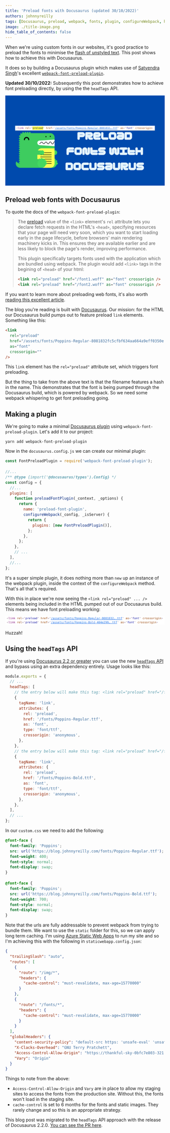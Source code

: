 ```yaml
---
title: 'Preload fonts with Docusaurus (updated 30/10/2022)'
authors: johnnyreilly
tags: [Docusaurus, preload, webpack, fonts, plugin, configureWebpack, headTags]
image: ./title-image.png
hide_table_of_contents: false
---
```


When we're using custom fonts in our websites, it's good practice to preload the fonts to minimise the [flash of unstyled text](https://css-tricks.com/fout-foit-foft/). This post shows how to achieve this with Docusaurus.

It does so by building a Docusaurus plugin which makes use of [Satyendra Singh](https://github.com/sn-satyendra)'s excellent [`webpack-font-preload-plugin`](https://github.com/sn-satyendra/webpack-font-preload-plugin).

**Updated 30/10/2022:** Subsequently this post demonstrates how to achieve font preloading directly, by using the the `headTags` API.

![title image reading "Preload fonts with Docusaurus" in a ridiculous font with the Docusaurus logo and a screenshot of a preload link HTML element](title-image.png)

## Preload web fonts with Docusaurus

To quote the docs of the `webpack-font-preload-plugin`:

> The [preload](https://developer.mozilla.org/en-US/docs/Web/HTML/Preloading_content) value of the `<link>` element's `rel` attribute lets you declare fetch requests in the HTML's `<head>`, specifying resources that your page will need very soon, which you want to start loading early in the page lifecycle, before browsers' main rendering machinery kicks in. This ensures they are available earlier and are less likely to block the page's render, improving performance.
>
> This plugin specifically targets fonts used with the application which are bundled using webpack. The plugin would add `<link>` tags in the begining of `<head>` of your html:
>
> ```html
> <link rel="preload" href="/font1.woff" as="font" crossorigin />
> <link rel="preload" href="/font2.woff" as="font" crossorigin />
> ```

If you want to learn more about preloading web fonts, it's also worth [reading this excellent article](https://web.dev/codelab-preload-web-fonts/).

The blog you're reading is built with [Docusaurus](https://docusaurus.io/). Our mission: for the HTML our Docusaurus build pumps out to feature preload `link` elements. Something like this:

```html
<link
  rel="preload"
  href="/assets/fonts/Poppins-Regular-8081832fc5cfbf634aa664a9eff0350e.ttf"
  as="font"
  crossorigin=""
/>
```

This `link` element has the `rel="preload"` attribute set, which triggers font preloading.

But the thing to take from the above text is that the filename features a hash in the name. This demonstrates that the font is being pumped through the Docusaurus build, which is powered by webpack. So we need some webpack whispering to get font preloading going.

## Making a plugin

We're going to make a minimal [Docusaurus plugin](https://docusaurus.io/docs/using-plugins#creating-plugins) using `webpack-font-preload-plugin`. Let's add it to our project:

```shell
yarn add webpack-font-preload-plugin
```

Now in the `docusaurus.config.js` we can create our minimal plugin:

```js
const FontPreloadPlugin = require('webpack-font-preload-plugin');

//...
/** @type {import('@docusaurus/types').Config} */
const config = {
  //...
  plugins: [
    function preloadFontPlugin(_context, _options) {
      return {
        name: 'preload-font-plugin',
        configureWebpack(_config, _isServer) {
          return {
            plugins: [new FontPreloadPlugin()],
          };
        },
      };
    },
    // ...
  ],
  //...
};
```

It's a super simple plugin, it does nothing more than `new` up an instance of the webpack plugin, inside the context of the `configureWebpack` method. That's all that's required.

With this in place we're now seeing the `<link rel="preload" ... />` elements being included in the HTML pumped out of our Docusaurus build. This means we have font preloading working:

![screenshot of the Chrome devtools featuring link rel="preload" elements](screenshot-preload-devtools.png)

Huzzah!

## Using the `headTags` API

If you're using [Docusaurus 2.2 or greater](https://docusaurus.io/blog/releases/2.2#config-headtags) you can use the new [`headTags` API](https://docusaurus.io/docs/api/docusaurus-config#headTags) and bypass using an extra dependency entirely. Usage looks like this:

```js
module.exports = {
  // ...
  headTags: [
    // the entry below will make this tag: <link rel="preload" href="/fonts/Poppins-Regular.ttf" as="font" type="font/ttf" crossorigin="anonymous">
    {
      tagName: 'link',
      attributes: {
        rel: 'preload',
        href: '/fonts/Poppins-Regular.ttf',
        as: 'font',
        type: 'font/ttf',
        crossorigin: 'anonymous',
      },
    },
    // the entry below will make this tag: <link rel="preload" href="/fonts/Poppins-Bold.ttf" as="font" type="font/ttf" crossorigin="anonymous">
    {
      tagName: 'link',
      attributes: {
        rel: 'preload',
        href: '/fonts/Poppins-Bold.ttf',
        as: 'font',
        type: 'font/ttf',
        crossorigin: 'anonymous',
      },
    },
  ],
  // ...
};
```

In our `custom.css` we need to add the following:

```css
@font-face {
  font-family: 'Poppins';
  src: url('https://blog.johnnyreilly.com/fonts/Poppins-Regular.ttf');
  font-weight: 400;
  font-style: normal;
  font-display: swap;
}

@font-face {
  font-family: 'Poppins';
  src: url('https://blog.johnnyreilly.com/fonts/Poppins-Bold.ttf');
  font-weight: 700;
  font-style: normal;
  font-display: swap;
}
```

Note that the urls are fully addressable to prevent webpack from trying to bundle them. We want to use the `static` folder for this, so we can apply long term caching. I'm using [Azure Static Web Apps](https://azure.microsoft.com/en-us/products/app-service/static/) to run my site and so I'm achieving this with the following in `staticwebapp.config.json`:

```json
{
  "trailingSlash": "auto",
  "routes": [
    {
      "route": "/img/*",
      "headers": {
        "cache-control": "must-revalidate, max-age=15770000"
      }
    },
    {
      "route": "/fonts/*",
      "headers": {
        "cache-control": "must-revalidate, max-age=15770000"
      }
    }
  ],
  "globalHeaders": {
    "content-security-policy": "default-src https: 'unsafe-eval' 'unsafe-inline'; object-src 'none'; script-src 'self' https://www.googleanalytics.com https://www.google-analytics.com https://www.googleoptimize.com https://www.googletagmanager.com 'unsafe-inline'; img-src 'self' data: https: https://blog.johnnyreilly.com https://thankful-sky-0bfc7e803-320.westeurope.1.azurestaticapps.net https://www.google-analytics.com https://www.googletagmanager.com",
    "X-Clacks-Overhead": "GNU Terry Pratchett",
    "Access-Control-Allow-Origin": "https://thankful-sky-0bfc7e803-321.westeurope.1.azurestaticapps.net",
    "Vary": "Origin"
  }
}
```

Things to note from the above:

- `Access-Control-Allow-Origin` and `Vary` are in place to allow my staging sites to access the fonts from the production site. Without this, the fonts won't load in the staging site.
- `cache-control` is set to 6 months for the fonts and static images. They rarely change and so this is an appropriate strategy.

This blog post was migrated to the `headTags` API approach with the release of Docusaurus 2.2.0. [You can see the PR here](https://github.com/johnnyreilly/blog.johnnyreilly.com/pull/318).
